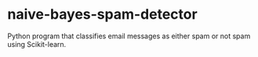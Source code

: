 # naive-bayes-spam-detector
Python program that classifies email messages as either spam or not spam using Scikit-learn.
